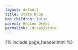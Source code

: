 ```yaml
---
layout: default
title: State Drop
has_children: false
parent: Engine Drops
permalink: /drops/state
---
```


{% include page_header.html %}